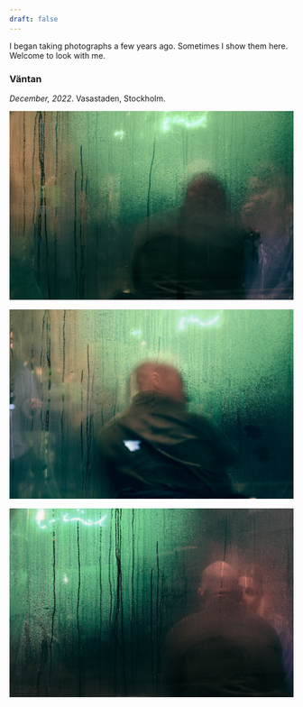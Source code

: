```yaml
---
draft: false
---
```


I began taking photographs a few years ago. Sometimes I show them here. Welcome to look with me.

### Väntan
*December, 2022*. Vasastaden, Stockholm.

![img](./imgs/1.jpg) 

![img](./imgs/3.jpg) 

![img](./imgs/2.jpg) 
